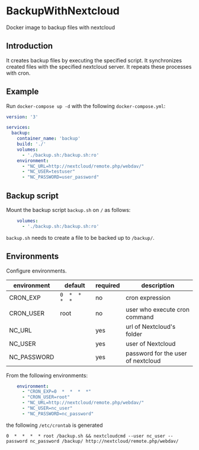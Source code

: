 # BackupWithNextcloud

Docker image to backup files with nextcloud

## Introduction

It creates backup files by executing the specified script.
It synchronizes created files with the specified nextcloud server.
It repeats these processes with cron.

## Example

Run `docker-compose up -d` with the following `docker-compose.yml`:

```yml
version: '3'

services: 
  backup:
    container_name: 'backup'
    build: './'
    volumes: 
      - './backup.sh:/backup.sh:ro'
    environment: 
      - "NC_URL=http://nextcloud/remote.php/webdav/"
      - "NC_USER=testuser"
      - "NC_PASSWORD=user_password"
```


## Backup script

Mount the backup script `backup.sh` on `/` as follows:

```yml
    volumes: 
      - './backup.sh:/backup.sh:ro'
```

`backup.sh` needs to create a file to be backed up to `/backup/`.

## Environments

Configure environments.

| environment | default         | required | description |
|-------------|-----------------|----------|-------------|
| CRON_EXP    | `0  *  *  *  *` | no       | cron expression |
| CRON_USER   | root            | no       | user who execute cron command |
| NC_URL      |                 | yes      | url of Nextcloud's folder |
| NC_USER     |                 | yes      | user of Nextcloud |
| NC_PASSWORD |                 | yes      | password for the user of nextcloud |

From the following environments:

```yml
    environment: 
      - "CRON_EXP=0  *  *  *  *"
      - "CRON_USER=root"
      - "NC_URL=http://nextcloud/remote.php/webdav/"
      - "NC_USER=nc_user"
      - "NC_PASSWORD=nc_password"
```

the following `/etc/crontab` is generated

```
0  *  *  *  * root /backup.sh && nextcloudcmd --user nc_user --password nc_password /backup/ http://nextcloud/remote.php/webdav/
```
